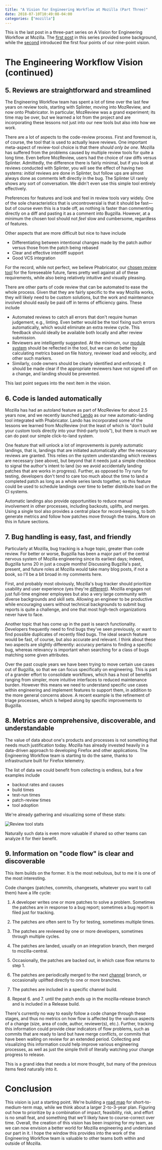 ```yaml
---
title: "A Vision for Engineering Workflow at Mozilla (Part Three)"
date: 2018-07-10T10:49:08-04:00
categories: ["mozilla"]
---
```

This is the last post in a three-part series on A Vision for
Engineering Workflow at Mozilla.  The [first post][] in this series
provided some background, while the [second][] introduced the first
four points of our nine-point vision.

The Engineering Workflow Vision (continued)
===========================================

5\. Reviews are straightforward and streamlined
----------------------------------------------

The Engineering Workflow team has spent a lot of time over the last
few years on review tools, starting with Splinter, moving into
MozReview, and now onto Phabricator.  In particular, MozReview was a
grand experiment; its time may be over, but we learned a lot from the
project and are incorporating these lessons not just into our new
tools but also into how we work.

There are a lot of aspects to the code-review process.  First and
foremost is, of course, the tool that is used to actually leave
reviews.  One important meta-aspect of review-tool choice is that
there *should only be one*.  Mozilla has suffered from the problems
caused by multiple review tools for quite a long time.  Even before
MozReview, users had the choice of raw diffs versus Splinter.
Admittedly, the difference there is fairly minimal, but if you look at
reviews conducted with Splinter, you will see the effect of having two
systems: *initial* reviews are done in Splinter, but follow ups are
almost always done as comments left directly in the bug.  The Splinter
UI rarely shows any sort of conversation.  We didn't even use this
simple tool entirely effectively.

Preferences for features and look and feel in review tools vary
widely.  One of the sole characteristics that is uncontroversial is
that it should be fast—but of course even this is a trade off, as
nothing is faster than commenting directly on a diff and pasting it as
a comment into Bugzilla.  However, at a minimum the chosen tool should
not *feel* slow and cumbersome, regardless of features.

Other aspects that are more difficult but nice to have include

* Differentiating between intentional changes made by the patch author
  versus those from the patch being rebased
* Clear and effective interdiff support
* Good VCS integration

For the record, while not perfect, we believe Phabricator, our
[chosen review tool][] for the foreseeable future, fares pretty well
against all of these requirements, while also being relatively
intuitive and visually pleasing.

There are other parts of code review that can be automated to ease the
whole process.  Given that they are fairly specific to the way Mozilla
works, they will likely need to be custom solutions, but the work and
maintenance involved should easily be paid off in terms of efficiency
gains.  These include

* Automated reviews to catch all errors that don't require human
  judgement, e.g., linting.  Even better would be the tool fixing such
  errors automatically, which would eliminate an extra review cycle.
  This feedback should ideally be available both locally and after
  review submission.
* Reviewers are intelligently suggested.  At the minimum, our
  [module system][] should be reflected in the tool, but we can do
  better by calculating metrics based on file history, reviewer load
  and velocity, and other such markers.
* Similarly, code owners should be clearly identified and enforced; it
  should be made clear if the appropriate reviewers have not signed
  off on a change, and landing should be prevented.

This last point segues into the next item in the vision.

6\. Code is landed automatically
-------------------------------

Mozilla has had an autoland feature as part of MozReview for about 2.5
years now, and we recently launched [Lando][] as our new
automatic-landing tool integrated with Phabricator.  Lando has incorporated
some of the lessons we learned from MozReview (not the least of which
is "don't build your custom tools directly into your third-party
tools"), but there is much we can do past our simple click-to-land
system.

One feature that will unlock a lot of improvements is purely automatic
landings, that is, landings that are initiated automatically after the
necessary reviews are granted.  This relies on the system
understanding which reviews are necessary (see above), but beyond that
it needs just a simple checkbox to signal the author's intent to land
(so we avoid accidentally landing patches that are works in progress).
Further, as opposed to Try runs for testing, developers don't tend to
care too much about the time to land a completed patch as long as a
whole series lands together, so this feature could be used to schedule
landings over time to better distribute load on the CI systems.

Automatic landings also provide opportunities to reduce manual
involvement in other processes, including backouts, uplifts, and
merges.  Using a single tool also provides a central place for
record-keeping, to both generate metrics and follow how patches move
through the trains.  More on this in future sections.

7\. Bug handling is easy, fast, and friendly
-------------------------------------------

Particularly at Mozilla, bug tracking is a huge topic, greater than
code review.  For better or worse, Bugzilla has been a major part of
the central nervous system of Mozilla engineering since its earliest
days; indeed, Bugzilla turns 20 in just a couple months!  Discussing
Bugzilla's past, present, and future roles at Mozilla would take many
blog posts, if not a book, so I'll be a bit broad in my comments
here.

First, and probably most obviously, Mozilla's bug tracker should
prioritize usability and user experience (yes they're [different][]).
Mozilla engages not just full-time engineer employees but also a very
large community with diverse backgrounds and skill sets.  Allowing an
engineer to be productive while encouraging users without technical
backgrounds to submit bug reports is quite a challenge, and one that
most high-tech organizations never have to face.

Another topic that has come up in the past is search functionality.
Developers frequently need to find bugs they've seen previously, or
want to find possible duplicates of recently filed bugs.  The ideal
search feature would be fast, of course, but also accurate and
relevant.  I think about these two aspects are slightly differently:
accuracy pertains to finding a specific bug, whereas relevancy is
important when searching for a class of bugs matching some given
attributes.

Over the past couple years we have been trying to move certain use
cases out of Bugzilla, so that we can focus specifically on
engineering.  This is part of a grander effort to consolidate
workflows, which has a host of benefits ranging from simpler, more
intuitive interfaces to reduced maintenance burden.  However this
means we need to understand specific use cases within engineering and
implement features to support them, in addition to the more general
concerns above.  A recent example is the refinement of triage
processes, which is helped along by specific improvements to Bugzilla.

8\. Metrics are comprehensive, discoverable, and understandable
--------------------------------------------------------------

The value of data about one's products and processes is not something
that needs much justification today.  Mozilla has already invested
heavily in a data-driven approach to developing Firefox and other
applications.  The Engineering Workflow team is starting to do the
same, thanks to infrastructure built for Firefox telemetry.

The list of data we could benefit from collecting is endless, but a
few examples include
* backout rates and causes
* build times
* test-run times
* patch-review times
* tool adoption

We're already gathering and visualizing some of these stats:

![Review tool stats](/images/review-tools.png)

Naturally such data is even more valuable if shared so other teams can
analyze it for their benefit.

9\. Information on "code flow" is clear and discoverable
-------------------------------------------------------

This item builds on the former.  It is the most nebulous, but to me it
is one of the most interesting.

Code changes (patches, commits, changesets, whatever you want to call
them) have a life cycle:

1. A developer writes one or more patches to solve a problem.
   Sometimes the patches are in response to a bug report; sometimes a
   bug report is filed just for tracking.

2. The patches are often sent to Try for testing, sometimes multiple
   times.

3. The patches are reviewed by one or more developers, sometimes
   through multiple cycles.

4. The patches are landed, usually on an integration branch, then
   merged to mozilla-central.

5. Occasionally, the patches are backed out, in which case flow
   returns to step 1.

6. The patches are periodically merged to the next [channel][] branch,
   or occasionally uplifted directly to one or more branches.

7. The patches are included in a specific channel build.

8. Repeat 6. and 7. until the patch ends up in the mozilla-release
   branch and is included in a Release build.

There's currently no way to easily follow a code change through these
stages, and thus no metrics on how flow is affected by the various
aspects of a change (size, area of code, author, reviewer(s), etc.).
Further, tracking this information could provide clear indicators of
flow problems, such as commits that are ready to land but have merge
conflicts, or commits that have been waiting on review for an extended
period.  Collecting and visualizing this information could help
improve various engineering processes, as well as just the simple
thrill of literally watching your change progress to release.

This is a grand idea that needs a lot more thought, but many of the
previous items feed naturally into it.

Conclusion
==========

This vision is just a starting point.  We're building a [road map][]
for short-to-medium-term map, while we think about a larger
2-to-3-year plan.  Figuring out how to prioritize by a combination of
impact, feasibility, risk, and effort is no small feat, and something
that we'll likely have to course-correct over time.  Overall, the
creation of this vision has been inspiring for my team, as we can now
envision a better world for Mozilla engineering and understand our
part in it.  I hope the window this provides into the work of the
Engineering Workflow team is valuable to other teams both within and
outside of Mozilla.

[first post]: /blog/2018/05/31/a-vision-for-engineering-workflow-at-mozilla-part-one/
[second]: /blog/2018/07/05/a-vision-for-engineering-workflow-at-mozilla-part-two/
[chosen review tool]: /blog/2018/06/06/phabricator-and-lando-launched/
[module system]: https://www.mozilla.org/en-US/about/governance/policies/module-ownership/
[Lando]: https://lando.services.mozilla.com
[different]: https://usabilitygeek.com/the-difference-between-usability-and-user-experience/
[channel]: https://wiki.mozilla.org/Release_Management/Release_Process
[road map]: https://wiki.mozilla.org/Engineering_Workflow/Road_Map
